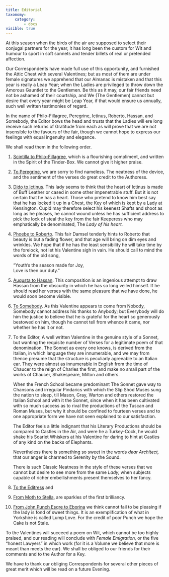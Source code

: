 ```yaml
---
title: Editorial
taxonomy:
    category:
        - docs
visible: true
---
```


At this season when the birds of the air are supposed to select their conjugal partners for the year, it has long been the custom for Wit and humour to sport in soft sonnets and tender billets of real or pretended affection.

Our Correspondents have made full use of this opportunity, and furnished the Attic Chest with several Valentines; but as most of them are under female signatures we apprehend that our Almanac is mistaken and that this year is really a Leap Year; when the Ladies are privileged to throw down the Amorous Gauntlet to the Gentlemen. Be this as it may, our fair friends need not be ashamed of their courtship, and We (The Gentlemen) cannot but desire that every year might be Leap Year, if that would ensure us annually, such well written testimonies of regard.

In the name of Philo-Fillagree, Peregrine, Ictinus, Roberto, Hassan, and Somebody, the Editor bows the head and trusts that the Ladies will ere long receive such returns of Gratitude from each as will prove that we are not insensible to the favours of the fair, though we cannot hope to express our feelings with equal ingenuity and elegance.

We shall read them in the following order.

1. [Scintilla to Philo-Fillagree](scintilla), which is a flourishing compliment, and written in the Spirit of the Tinder-Box. We cannot give it higher praise.

2. [To Peregrine](peregrine), we are sorry to find nameless. The neatness of the device, and the sentiment of the verses do great credit to the Authoress.

3. [Dido to Ictinus](dido). This lady seems to think that the heart of Ictinus is made of Buff Leather or cased in some other impenetrable stuff. But it is not certain that he has a heart. Those who pretend to know him best say that he has locked it up in a Chest, the Key of which is kept by a Lady at Kensington. Cupid may therefore select his keenest Shafts and shoot as long as he pleases, he cannot wound unless he has sufficient address to pick the lock of steal the key from the fair Keeperess who may emphatically be denominated, The *Lady of his heart.*

4. [Phoebe to Roberto](phoebe). This fair Damsel tenderly hints to Roberto that beauty is but a fading flower, and that age will bring on dim eyes and wrinkles. We hope that if he has the least sensibility he will take time by the forelock, not let his Valentine sigh in vain. He should call to mind the words of the old song,

    “Youth’s the season made for Joy,  
    Love is then our duty.”

5. [Augusta to Hassan](augusta). This composition is an ingenious attempt to draw Hassan from the obscurity in which he has so long veiled himself. If he should read her verses with the same pleasure that we have done, he would soon become visible.

6. [To Somebody](somebody). As this Valentine appears to come from Nobody, Somebody cannot address his thanks to Anybody; but Everybody will do him the justice to believe that he is grateful for the heart so generously bestowed on him, though he cannot tell from whence it came, nor whether he has it or not.

7. To the Editor, A well written Valentine in the genuine style of a Sonnet, but wanting the requisite number of Verses for a legitimate poem of that denomination. The Sonnet as every one knows, is derived from the Italian, in which language they are innumerable, and we may from thence presume that the structure is peculiarly agreeable to an Italian ear. They were almost as innumerable in English from the time of Chaucer to the reign of Charles the first, and make no small part of the works of Chaucer, Shakespeare, Milton and others.

   When the French School became predominant The Sonnet gave way to Chansons and irregular Pindarics with which the Slip Shod Muses sung the nation to sleep, till Mason, Gray, Warton and others restored the Italian School and with it the Sonnet, since when it has been cultivated with so much success as to rival the productions of the Tuscan and Roman Muses, but why it should be confined to fourteen verses and to one appropriate form we have not seen explained to our satisfaction.

   The Editor feels a little indignant that his Literary Productions should be compared to Castles in the Air, and were he a Turkey-Cock, he would shake his Scarlet Whiskers at his Valentine for daring to hint at Castles of any kind on the backs of Elephants.

   Nevertheless there is something so sweet in the words *dear Architect,* that our anger is charmed to Serenity by the Sound.

   There is such Classic Neatness in the style of these verses that we cannot but desire to see more from the same *Lady,* when subjects capable of richer embellishments present themselves to her fancy.

8. [To the Editress](miss-porden) and

9. [From Moth to Stella](moth), are sparkles of the first brilliancy.

10. [From John Punch Esqre to Eborina](punch) we think cannot fail to be pleasing if the lady is fond of sweet things. It is an exemplification of what in Yorkshire is called Lump Love. For the credit of poor Punch we hope the Cake is not Stale.

To the Valentines will succeed a poem on Wit, which cannot be too highly praised, and our reading will conclude with *Female Emigration,* or the five “honest Lawyers” in which work (for it is a Volume we believe that more is meant than meets the ear). We shall be obliged to our friends for their comments and to the Author for a Key.

We have to thank our obliging Correspondents for several other pieces of great merit which will be read on a future Evening.